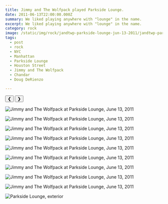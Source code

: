 ```yaml
---
title: Jimmy and The Wolfpack played Parkside Lounge.
date: 2011-06-13T22:00:00.000Z
summary: We liked playing anywhere with "lounge" in the name.
excerpt: We liked playing anywhere with "lounge" in the name.
category: rock
image: /static/img/rock/jandtwp-parkside-lounge-jun-13-2011/jandtwp-parkside-lounge-9-jun-13-2011.jpg
tags:
  - post
  - rock
  - NYC
  - Manhattan
  - Parkside Lounge
  - Houston Street
  - Jimmy and The Wolfpack
  - Chandar
  - Doug DeRienzo

---
```


<div id="viewport">
    <button id="buttonPrevious">&#10094;</button>
    <button id="buttonNext">&#10095;</button>

![Jimmy and The Wolfpack at Parkside Lounge, June 13, 2011](/static/img/rock/jandtwp-parkside-lounge-jun-13-2011/jandtwp-parkside-lounge-jun-13-2011.jpg "Jimmy and The Wolfpack at Parkside Lounge, June 13, 2011")

![Jimmy and The Wolfpack at Parkside Lounge, June 13, 2011](/static/img/rock/jandtwp-parkside-lounge-jun-13-2011/jandtwp-parkside-lounge-2-jun-13-2011.jpg "Jimmy and The Wolfpack at Parkside Lounge, June 13, 2011")

![Jimmy and The Wolfpack at Parkside Lounge, June 13, 2011](/static/img/rock/jandtwp-parkside-lounge-jun-13-2011/jandtwp-parkside-lounge-3-jun-13-2011.jpg "Jimmy and The Wolfpack at Parkside Lounge, June 13, 2011")

![Jimmy and The Wolfpack at Parkside Lounge, June 13, 2011](/static/img/rock/jandtwp-parkside-lounge-jun-13-2011/jandtwp-parkside-lounge-4-jun-13-2011.jpg "Jimmy and The Wolfpack at Parkside Lounge, June 13, 2011")

![Jimmy and The Wolfpack at Parkside Lounge, June 13, 2011](/static/img/rock/jandtwp-parkside-lounge-jun-13-2011/jandtwp-parkside-lounge-5-jun-13-2011.jpg "Jimmy and The Wolfpack at Parkside Lounge, June 13, 2011")

![Jimmy and The Wolfpack at Parkside Lounge, June 13, 2011](/static/img/rock/jandtwp-parkside-lounge-jun-13-2011/jandtwp-parkside-lounge-6-jun-13-2011.jpg "Jimmy and The Wolfpack at Parkside Lounge, June 13, 2011")

![Jimmy and The Wolfpack at Parkside Lounge, June 13, 2011](/static/img/rock/jandtwp-parkside-lounge-jun-13-2011/jandtwp-parkside-lounge-7-jun-13-2011.jpg "Jimmy and The Wolfpack at Parkside Lounge, June 13, 2011")

![Jimmy and The Wolfpack at Parkside Lounge, June 13, 2011](/static/img/rock/jandtwp-parkside-lounge-jun-13-2011/jandtwp-parkside-lounge-8-jun-13-2011.jpg "Jimmy and The Wolfpack at Parkside Lounge, June 13, 2011")

![Jimmy and The Wolfpack at Parkside Lounge, June 13, 2011](/static/img/rock/jandtwp-parkside-lounge-jun-13-2011/jandtwp-parkside-lounge-9-jun-13-2011.jpg "Jimmy and The Wolfpack at Parkside Lounge, June 13, 2011")

![Parkside Lounge, exterior](/static/img/rock/jandtwp-parkside-lounge-jun-13-2011/parkside-bar-grill-exterior.png "Jimmy and The Wolfpack at Parkside Lounge, June 13, 2011")

</div>
<div id="caption"></div>